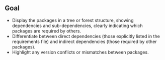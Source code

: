 ## Goal

- Display the packages in a tree or forest structure, showing dependencies and sub-dependencies, clearly indicating which packages are required by others.
- Differentiate between direct dependencies (those explicitly listed in the requirements file) and indirect dependencies (those required by other packages).
- Highlight any version conflicts or mismatches between packages.